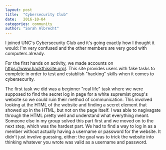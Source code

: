 ```yaml
---
layout: post
title:  "Cybersecurity Club"
date:   2016-10-04
categories: community
author: "Sarah Albrecht"
---
```


I joined UNC's Cybersecurity Club and it's going exactly how I thought it would:
I'm very confused and the other members are very good with computers already.

For the first hands on activity, we made accounts on 
<a href=" ">https://www.hackthissite.org/</a>. This site provides users with 
fake tasks to complete in order to test and establish "hacking" skills when it
comes to cybersecurity. 

The first task we did was a beginner "real life" task where we were supposed to
find the secret log in page for a white supremist group's website so we could
ruin their method of communication. This involved looking at the HTML of the 
website and finding a secret element that showed up in the HTML, but not on the 
page itself. I was able to nagivagate through the HTML pretty well and 
understand what everything meant. Someone else in my group solved this part first
and we moved on to the next step, which was the hardest part. We had to find a 
way to log in as a member without actually having a username or password for the
website. It didn't just involve guessing, either: the goal was to trick the 
website into thinking whatever you wrote was valid as a username and password.
